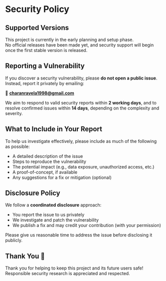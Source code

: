 # Security Policy

## Supported Versions

This project is currently in the early planning and setup phase.  
No official releases have been made yet, and security support will begin once the first stable version is released.

## Reporting a Vulnerability

If you discover a security vulnerability, please **do not open a public issue**.  
Instead, report it privately by emailing:

📧 **charanravela1998@gmail.com**

We aim to respond to valid security reports within **2 working days**, and to resolve confirmed issues within **14 days**, depending on the complexity and severity.

## What to Include in Your Report

To help us investigate effectively, please include as much of the following as possible:
- A detailed description of the issue
- Steps to reproduce the vulnerability
- The potential impact (e.g., data exposure, unauthorized access, etc.)
- A proof-of-concept, if available
- Any suggestions for a fix or mitigation (optional)

## Disclosure Policy

We follow a **coordinated disclosure** approach:
- You report the issue to us privately
- We investigate and patch the vulnerability
- We publish a fix and may credit your contribution (with your permission)

Please give us reasonable time to address the issue before disclosing it publicly.

## Thank You 🙏

Thank you for helping to keep this project and its future users safe!  
Responsible security research is appreciated and respected.
